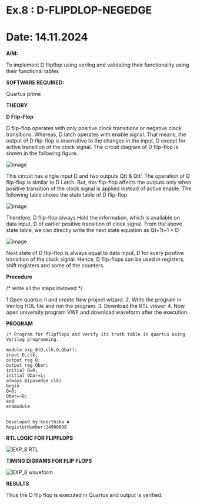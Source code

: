 # Ex.8 : D-FLIPDLOP-NEGEDGE
# Date: 14.11.2024
**AIM:**

To implement  D flipflop using verilog and validating their functionality using their functional tables

**SOFTWARE REQUIRED:**

Quartus prime

**THEORY**

**D Flip-Flop**

D flip-flop operates with only positive clock transitions or negative clock transitions. Whereas, D latch operates with enable signal. That means, the output of D flip-flop is insensitive to the changes in the input, D except for active transition of the clock signal. The circuit diagram of D flip-flop is shown in the following figure.

![image](https://github.com/naavaneetha/D-FLIPDLOP-NEGEDGE/assets/154305477/48c81fe8-bc3f-40e7-95e2-519fc155ad51)

This circuit has single input D and two outputs Qtt & Qtt’. The operation of D flip-flop is similar to D Latch. But, this flip-flop affects the outputs only when positive transition of the clock signal is applied instead of active enable. The following table shows the state table of D flip-flop.

![image](https://github.com/naavaneetha/D-FLIPDLOP-NEGEDGE/assets/154305477/e5f3fda7-68ec-4a3a-a0a4-cf6f9cc4ab55)

Therefore, D flip-flop always Hold the information, which is available on data input, D of earlier positive transition of clock signal. From the above state table, we can directly write the next state equation as Qt+1t+1 = D

![image](https://github.com/naavaneetha/D-FLIPDLOP-NEGEDGE/assets/154305477/8592c0d8-2917-4142-91b9-d6c30dd891d2)

Next state of D flip-flop is always equal to data input, D for every positive transition of the clock signal. Hence, D flip-flops can be used in registers, shift registers and some of the counters.

**Procedure**

/* write all the steps invloved */


  1.Open quartus II and create New project wizard. 
  2. Write the program in Verilog HDL file and run the program. 
  3. Download the RTL viewer
  4. Now open university program VWF and download waveform after the execution.


**PROGRAM**
```
/* Program for flipflops and verify its truth table in quartus using Verilog programming.

module exp_8(D,clk,Q,Qbar);
input D,clk;
output reg Q;
output reg Qbar;
initial Q=0;
initial Qbar=1;
always @(posedge clk)
begin
Q=D;
Qbar=~D;
end
endmodule


Developed by:keerthika A
RegisterNumber:24900898

```

**RTL LOGIC FOR FLIPFLOPS**

![EXP_8 RTL](https://github.com/user-attachments/assets/d1dcf184-6e4a-4534-8637-f109b5d12b2f)


**TIMING DIGRAMS FOR FLIP FLOPS**

![EXP_8 waveform](https://github.com/user-attachments/assets/778ed455-59f2-46da-a528-cd2849cc5f38)



**RESULTS**

Thus the D flip flop is executed in Quartus and output is verified.

